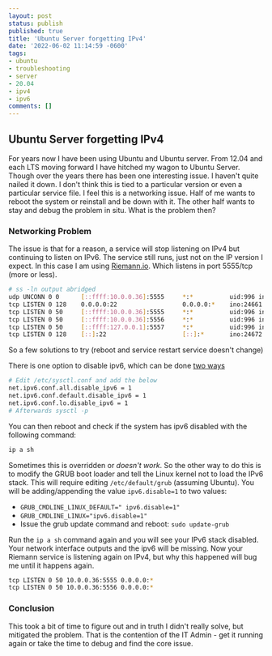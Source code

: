 ```yaml
---
layout: post
status: publish
published: true
title: 'Ubuntu Server forgetting IPv4'
date: '2022-06-02 11:14:59 -0600'
tags: 
- ubuntu
- troubleshooting
- server
- 20.04
- ipv4
- ipv6
comments: []
---
```


## Ubuntu Server forgetting IPv4

For years now I have been using Ubuntu and Ubuntu server.  From 12.04 and each LTS moving forward I have hitched my wagon to Ubuntu Server.  Though over the years there has been one interesting issue.  I haven't quite nailed it down.  I don't think this is tied to a particular version or even a particular service file.  I feel this is a networking issue.  Half of me wants to reboot the system or reinstall and be down with it.  The other half wants to stay and debug the problem in situ.  What is the problem then?

### Networking Problem

The issue is that for a reason, a service will stop listening on IPv4 but continuing to listen on IPv6.  The service still runs, just not on the IP version I expect. In this case I am using [Riemann.io](http://riemann.io "Riemann.io web page").  Which listens in port 5555/tcp (more or less).  

```bash
# ss -ln output abridged
udp UNCONN 0 0      [::ffff:10.0.0.36]:5555     *:*          uid:996 ino:27492 sk:64 v6only:0 <->
tcp LISTEN 0 128    0.0.0.0:22                  0.0.0.0:*    ino:24661 sk:68 <->
tcp LISTEN 0 50     [::ffff:10.0.0.36]:5555     *:*          uid:996 ino:27479 sk:6a v6only:0 <->
tcp LISTEN 0 50     [::ffff:10.0.0.36]:5556     *:*          uid:996 ino:27474 sk:6b v6only:0 <->
tcp LISTEN 0 50     [::ffff:127.0.0.1]:5557     *:*          uid:996 ino:27472 sk:6c v6only:0 <->
tcp LISTEN 0 128    [::]:22                     [::]:*       ino:24672 sk:6d v6only:1 <->
```

So a few solutions to try (reboot and service restart service doesn't change)

There is one option to disable ipv6, which can be done [two ways](https://askubuntu.com/questions/1300253/disable-ipv6-on-ubuntu-20-04 "Two ways to disable ipv6 web page")

```bash
# Edit /etc/sysctl.conf and add the below
net.ipv6.conf.all.disable_ipv6 = 1
net.ipv6.conf.default.disable_ipv6 = 1
net.ipv6.conf.lo.disable_ipv6 = 1
# Afterwards sysctl -p
```

You can then reboot and check if the system has ipv6 disabled with the following command:

```bash
ip a sh
```

Sometimes this is overridden or *doesn't work*.  So the other way to do this is to modify the GRUB boot loader and tell the Linux kernel not to load the IPv6 stack.  This will require editing `/etc/default/grub` (assuming Ubuntu). You will be adding/appending the value `ipv6.disable=1` to two values:

* `GRUB_CMDLINE_LINUX_DEFAULT=" ipv6.disable=1"`
* `GRUB_CMDLINE_LINUX="ipv6.disable=1"`
* Issue the grub update command and reboot: `sudo update-grub`

Run the `ip a sh` command again and you will see your IPv6 stack disabled.  Your network interface outputs and the ipv6 will be missing. Now your Riemann service is listening again on IPv4, but why this happened will bug me until it happens again.

```bash
tcp LISTEN 0 50 10.0.0.36:5555 0.0.0.0:*
tcp LISTEN 0 50 10.0.0.36:5556 0.0.0.0:*
```

### Conclusion

This took a bit of time to figure out and in truth I didn't really solve, but mitigated the problem.  That is the contention of the IT Admin - get it running again or take the time to debug and find the core issue.
